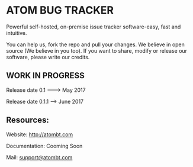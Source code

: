 # ATOM BUG TRACKER

Powerful self-hosted, on-premise issue tracker software-easy, fast and intuitive.

You can help us, fork the repo and pull your changes. We believe in open source (We believe in you too). If you want to share, modify or 
release our software, please write our credits.
## WORK IN PROGRESS
Release date 0.1 ---> May 2017

Release date 0.1.1 --> June 2017



## Resources:
Website: http://atombt.com

Documentation: Cooming Soon

Mail: support@atombt.com

